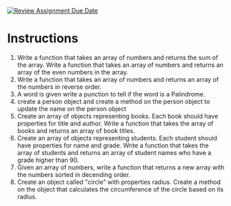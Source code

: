 [![Review Assignment Due Date](https://classroom.github.com/assets/deadline-readme-button-24ddc0f5d75046c5622901739e7c5dd533143b0c8e959d652212380cedb1ea36.svg)](https://classroom.github.com/a/pCXAkczB)
# Instructions
1. Write a function that takes an array of numbers and returns the sum of the array.
                                                                                                                               Write a function that takes an array of numbers and returns an array of the even numbers in the array.
4. Write a function that takes an array of numbers and returns an array of the numbers in reverse order.
5. A word is given write a punction to tell if the word is a Palindrome.
6. create a person object and create a method on the person object to update the name on the person object
7. Create an array of objects representing books. Each book should have properties for title and author. Write a function that takes the array of books and returns an array of book titles.
8. Create an array of objects representing students. Each student should have properties for name and grade. Write a function that takes the array of students and returns an array of student names who have a grade higher than 90.
9. Given an array of numbers, write a function that returns a new array with the numbers sorted in decending order.
10. Create an object called "circle" with properties radius. Create a method on the object that calculates the circumference of the circle based on its radius.
 
